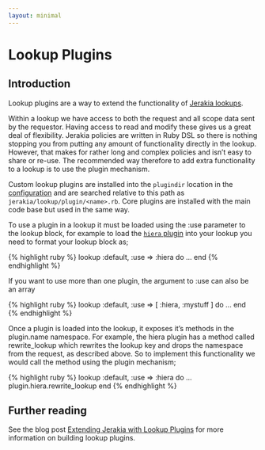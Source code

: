 ```yaml
---
layout: minimal
---
```



# Lookup Plugins

## Introduction

Lookup plugins are a way to extend the functionality of [Jerakia lookups](/lookups).

Within a lookup we have access to both the request and all scope data sent by the requestor. Having access to read and modify these gives us a great deal of flexibility. Jerakia policies are written in Ruby DSL so there is nothing stopping you from putting any amount of functionality directly in the lookup. However, that makes for rather long and complex policies and isn’t easy to share or re-use. The recommended way therefore to add extra functionality to a lookup is to use the plugin mechanism. 

Custom lookup plugins are installed into the `plugindir` location in the [configuration](/basics/configure) and are searched relative to this path as `jerakia/lookup/plugin/<name>.rb`.  Core plugins are installed with the main code base but used in the same way.

To use a plugin in a lookup it must be loaded using the :use parameter to the lookup block, for example to load the [`hiera` plugin](/plugins/hiera) into your lookup you need to format your lookup block as;

{% highlight ruby %}
lookup :default, :use => :hiera do
  ...
end
{% endhighlight %}

If you want to use more than one plugin, the argument to :use can also be an array

{% highlight ruby %}
lookup :default, :use => [ :hiera, :mystuff ] do
  ...
end
{% endhighlight %}

Once a plugin is loaded into the lookup, it exposes it’s methods in the plugin.name namespace. For example, the hiera plugin has a method called rewrite_lookup which rewrites the lookup key and drops the namespace from the request, as described above. So to implement this functionality we would call the method using the plugin mechanism;

{% highlight ruby %}
lookup :default, :use => :hiera do
  ...
  plugin.hiera.rewrite_lookup
end
{% endhighlight %}

## Further reading

See the blog post [Extending Jerakia with Lookup Plugins](http://www.craigdunn.org/2015/09/extending-jerakia-with-lookup-plugins/) for more information on building lookup plugins.
